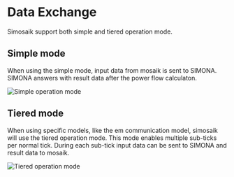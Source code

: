 # Data Exchange

Simosaik support both simple and tiered operation mode.

## Simple mode

When using the simple mode, input data from mosaik is sent to SIMONA. SIMONA answers with result data after the power
flow calculaton.

![Simple operation mode](http://www.plantuml.com/plantuml/proxy?cache=no&src=https://raw.githubusercontent.com/ie3-institute/simosaik/refs/heads/main/docs/protocol/SIMONA-mosaik-protocol-simple.puml)


## Tiered mode

When using specific models, like the em communication model, simosaik will use the tiered operation mode. This mode enables
multiple sub-ticks per normal tick. During each sub-tick input data can be sent to SIMONA and result data to mosaik.

![Tiered operation mode](http://www.plantuml.com/plantuml/proxy?cache=no&src=https://raw.githubusercontent.com/ie3-institute/simosaik/refs/heads/main/docs/protocol/SIMONA-mosaik-protocol-tiered.puml)
